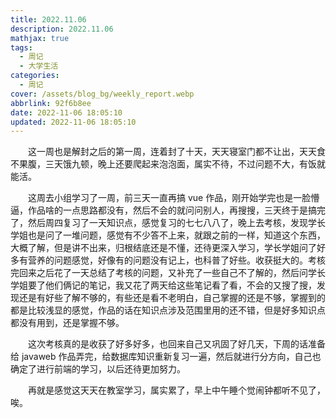```yaml
---
title: 2022.11.06
description: 2022.11.06
mathjax: true
tags:
  - 周记
  - 大学生活
categories:
  - 周记
cover: /assets/blog_bg/weekly_report.webp
abbrlink: 92f6b8ee
date: 2022-11-06 18:05:10
updated: 2022-11-06 18:05:10
---
```


&emsp;&emsp;这一周也是解封之后的第一周，连着封了十天，天天寝室门都不让出，天天食不果腹，三天饿九顿，晚上还要爬起来泡泡面，属实不待，不过问题不大，有饭就能活。

&emsp;&emsp;这周去小组学习了一周，前三天一直再搞 vue 作品，刚开始学完也是一脸懵逼，作品啥的一点思路都没有，然后不会的就问问别人，再搜搜，三天终于是搞完了，然后周四复习了一天知识点，感觉复习的七七八八了，晚上去考核，发现学长学姐也是问了一堆问题，感觉有不少答不上来，就跟之前的一样，知道这个东西，大概了解，但是讲不出来，归根结底还是不懂，还待更深入学习，学长学姐问了好多有营养的问题感觉，好像有的问题没有记上，也科普了好些。收获挺大的。考核完回来之后花了一天总结了考核的问题，又补充了一些自己不了解的，然后问学长学姐要了他们俩记的笔记，我又花了两天给这些笔记看了看，不会的又搜了搜，发现还是有好些了解不够的，有些还是看不老明白，自己掌握的还是不够，掌握到的都是比较浅显的感觉，作品的话在知识点涉及范围里用的还不错，但是好多知识点都没有用到，还是掌握不够。

&emsp;&emsp;这次考核真的是收获了好多好多，也回来自己又巩固了好几天，下周的话准备给 javaweb 作品弄完，给数据库知识重新复习一遍，然后就进行分方向，自己也确定了进行前端的学习，以后还待更加努力。

&emsp;&emsp;再就是感觉这天天在教室学习，属实累了，早上中午睡个觉闹钟都听不见了，唉。

